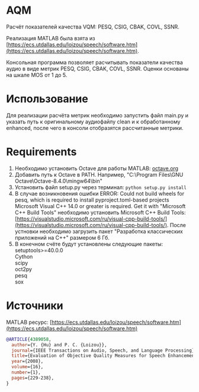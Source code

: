 # AQM

Расчёт показателей качества VQM: PESQ, CSIG, CBAK, COVL, SSNR.

Реализация MATLAB была взята из [https://ecs.utdallas.edu/loizou/speech/software.htm](https://ecs.utdallas.edu/loizou/speech/software.htm).

Консольная программа позволяет расчитывать показатели качества аудио в виде метрик PESQ, CSIG, CBAK, COVL, SSNR.
Оценки основаны на шкале MOS от 1 до 5.

# Использование

Для реализации расчёта метрик необходимо запустить файл main.py и указать путь к оригинальному аудиофайлу clean и к обработанному enhanced,
после чего в консоли отобразятся рассчитанные метрики.

# Requirements

1. Необходимо установить Octave для работы MATLAB: [octave.org](octave.org)
2. Добавить путь к Octave в PATH. Например, "C:\Program Files\GNU Octave\Octave-8.4.0\mingw64\bin"
3. Установить файл setup.py через терминал: `python setup.py install`
4. В случае возникновения ошибки ERROR: Could not build wheels for pesq, which is required to install pyproject.toml-based projects  
   Microsoft Visual C++ 14.0 or greater is required. Get it with "Microsoft C++ Build Tools" необходимо установить Microsoft C++ Build Tools:
   [https://visualstudio.microsoft.com/ru/visual-cpp-build-tools/](https://visualstudio.microsoft.com/ru/visual-cpp-build-tools/). После устновки
   необходимо загрузить пакет "Разработка классических приложений на C++" размером 6 Гб.
5. В конечном счёте будут установлены следующие пакеты:  
   setuptools>=40.0.0  
   Cython  
   scipy  
   oct2py  
   pesq  
   sox  

# Источники

MATLAB ресурс: [https://ecs.utdallas.edu/loizou/speech/software.htm](https://ecs.utdallas.edu/loizou/speech/software.htm)

```bib
@ARTICLE{4389058,
  author={Y. {Hu} and P. C. {Loizou}},
  journal={IEEE Transactions on Audio, Speech, and Language Processing}, 
  title={Evaluation of Objective Quality Measures for Speech Enhancement}, 
  year={2008},
  volume={16},
  number={1},
  pages={229-238},
}
```
